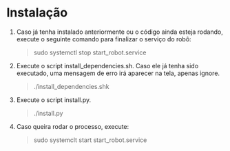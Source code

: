 # Instalação

1) Caso já tenha instalado anteriormente ou o código ainda esteja rodando, execute o seguinte comando para finalizar o serviço do robô:

    > sudo systemctl stop start_robot.service
    
2) Execute o script install_dependencies.sh. Caso ele já tenha sido executado, uma mensagem de erro irá aparecer na tela, apenas ignore.

    > ./install_dependencies.shk        

3) Execute o script install.py.

    > ./install.py

4) Caso queira rodar o processo, execute:

    > sudo systemclt start start_robot.service
